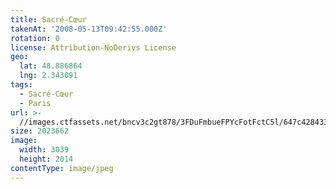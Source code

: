 ```yaml
---
title: Sacré-Cœur
takenAt: '2008-05-13T09:42:55.000Z'
rotation: 0
license: Attribution-NoDerivs License
geo:
  lat: 48.886864
  lng: 2.343091
tags:
  - Sacré-Cœur
  - Paris
url: >-
  //images.ctfassets.net/bncv3c2gt878/3FDuFmbueFPYcFotFctC5l/647c42843316248ecfb7c6fad37d583f/sacr-cur_4343889654_o
size: 2023662
image:
  width: 3039
  height: 2014
contentType: image/jpeg
---
```


